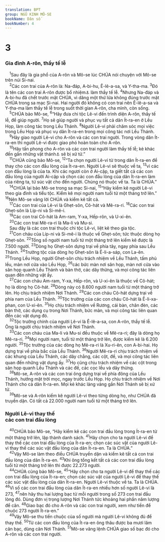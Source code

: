 ```yaml
---
translation: BPT
group: NGŨ KINH MÔ-SE
bookName: Dân số 
bookNumber: 4
---
```


<div class="title"><h1>3</h1><h3>Gia đình A-rôn, thầy tế lễ</h3></div>
<span class="verse dan_3_1"> <sup>1</sup>Sau đây là gia phổ của A-rôn và Mô-se lúc CHÚA nói chuyện với Mô-se trên núi Si-nai.<br/></span>
<span class="verse dan_3_2"> <sup>2</sup>Các con trai của A-rôn là: Na-đáp, A-bi-hu, Ê-lê-a-sa, và Y-tha-ma.</span>
<span class="verse dan_3_3"><sup>3</sup>Đó là tên các con trai A-rôn được bổ nhiệm<a data-toggle="tooltip" data-placement="bottom" title="Hay “được xức dầu.”">⚓</a> làm thầy tế lễ.</span>
<span class="verse dan_3_4"><sup>4</sup>Nhưng Na-đáp và A-bi-hu đã chết trước mặt CHÚA, vì dâng một thứ lửa không đúng trước mặt CHÚA trong sa mạc Si-nai. Hai người đó không có con trai nên Ê-lê-a-sa và Y-tha-ma làm thầy tế lễ trong suốt thời gian A-rôn, cha mình, còn sống.<br/></span>
<span class="verse dan_3_5"> <sup>5</sup>CHÚA bảo Mô-se,</span>
<span class="verse dan_3_6"><sup>6</sup>“Hãy đưa chi tộc Lê-vi đến trình diện A-rôn, thầy tế lễ, để giúp người.</span>
<span class="verse dan_3_7"><sup>7</sup>Họ sẽ giúp người và phục vụ tất cả dân Ít-ra-en ở Lều Họp, làm công tác trong Lều Thánh.</span>
<span class="verse dan_3_8"><sup>8</sup>Người Lê-vi phải chăm sóc mọi việc trong Lều Họp và phục vụ dân Ít-ra-en trong mọi công tác nơi Lều Thánh.<br/></span>
<span class="verse dan_3_9"> <sup>9</sup>Hãy giao người Lê-vi cho A-rôn và các con trai người. Trong vòng dân Ít-ra-en thì người Lê-vi được giao phó hoàn toàn cho A-rôn.<br/></span>
<span class="verse dan_3_10"> <sup>10</sup>Hãy tấn phong cho A-rôn và các con trai người làm thầy tế lễ; kẻ khác đến gần những vật thánh<a data-toggle="tooltip" data-placement="bottom" title="Hay “tìm cách làm thầy tế lễ.”">⚓</a> sẽ bị xử tử.”<br/></span>
<span class="verse dan_3_11"> <sup>11</sup>CHÚA cũng bảo Mô-se,</span>
<span class="verse dan_3_12"><sup>12</sup>“Ta chọn người Lê-vi từ trong dân Ít-ra-en để thay cho các con đầu lòng của Ít-ra-en. Người Lê-vi sẽ thuộc về ta,</span>
<span class="verse dan_3_13"><sup>13</sup>vì các con đầu lòng là của ta. Khi các ngươi còn ở Ai-cập, ta giết tất cả các con đầu lòng của người Ai-cập và chọn các con đầu lòng của dân Ít-ra-en làm của riêng ta, từ súc vật cho đến người. Chúng nó thuộc về ta. Ta là CHÚA.”<br/></span>
<span class="verse dan_3_14"> <sup>14</sup>CHÚA lại bảo Mô-se trong sa mạc Si-nai,</span>
<span class="verse dan_3_15"><sup>15</sup>“Hãy kiểm kê người Lê-vi theo gia đình và tiểu tộc. Kiểm kê mọi người nam tuổi từ một tháng trở lên.”</span>
<span class="verse dan_3_16"><sup>16</sup>Nên Mô-se vâng lời CHÚA và kiểm kê tất cả.<br/></span>
<span class="verse dan_3_17"> <sup>17</sup>Các con trai của Lê-vi là Ghẹt-sôn, Cô-hát và Mê-ra-ri.</span>
<span class="verse dan_3_18"><sup>18</sup>Các con trai Ghẹt-sôn là Líp-ni và Si-mê-i.<br/></span>
<span class="verse dan_3_19"> <sup>19</sup>Các con trai Cô-hát là Am-ram, Y-xa, Hếp-rôn, và U-xi-ên.<br/></span>
<span class="verse dan_3_20"> <sup>20</sup>Các con trai Mê-ra-ri là Ma-li và Mu-si.<br/> Sau đây là các con trai thuộc chi tộc Lê-vi, liệt kê theo gia tộc.<br/></span>
<span class="verse dan_3_21"> <sup>21</sup>Con cháu của Líp-ni và Si-mê-i là thuộc về Ghẹt-sôn; tức thuộc dòng họ Ghẹt-sôn.</span>
<span class="verse dan_3_22"><sup>22</sup>Tổng số người nam tuổi từ một tháng trở lên kiểm kê được là 7.500 người.</span>
<span class="verse dan_3_23"><sup>23</sup>Dòng họ Ghẹt-sôn dựng trại về phía tây, ngay phía sau Lều Thánh.</span>
<span class="verse dan_3_24"><sup>24</sup>Trưởng tộc của dòng họ Ghẹt-sôn là Ê-li-a-sáp, con La-ên.</span>
<span class="verse dan_3_25"><sup>25</sup>Trong Lều Họp, người Ghẹt-sôn chịu trách nhiệm về Lều Thánh, tấm phủ lều, màn nơi cửa vào Lều Họp,</span>
<span class="verse dan_3_26"><sup>26</sup>các bức màn nơi sân họp, màn nơi cửa vào sân họp quanh Lều Thánh và bàn thờ, các dây thừng, và mọi công tác liên quan đến những vật ấy.<br/></span>
<span class="verse dan_3_27"> <sup>27</sup>Các con cháu Am-ram, Y-xa, Hếp-rôn, và U-xi-ên là thuộc về Cô-hát; họ là dòng họ Cô-hát.</span>
<span class="verse dan_3_28"><sup>28</sup>Dòng này có 8.600 người nam tuổi từ một tháng trở lên. Họ chịu trách nhiệm Nơi Thánh.</span>
<span class="verse dan_3_29"><sup>29</sup>Các con cháu Cô-hát dựng trại về phía nam của Lều Thánh.</span>
<span class="verse dan_3_30"><sup>30</sup>Tộc trưởng của các con cháu Cô-hát là Ê-li-xa-phan, con U-xi-ên.</span>
<span class="verse dan_3_31"><sup>31</sup>Họ chịu trách nhiệm về Rương, cái bàn, chân đèn, các bàn thờ, các dụng cụ trong Nơi Thánh, bức màn, và mọi công tác liên quan đến các vật dụng đó.<br/></span>
<span class="verse dan_3_32"> <sup>32</sup>Tộc trưởng chính của người Lê-vi là Ê-lê-a-sa, con A-rôn, thầy tế lễ. Ông là người chịu trách nhiệm về Nơi Thánh.<br/></span>
<span class="verse dan_3_33"> <sup>33</sup>Các con cháu của Ma-li và Mu-si đều thuộc về Mê-ra-ri; đây là dòng họ Mê-ra-ri.</span>
<span class="verse dan_3_34"><sup>34</sup>Mọi người nam, tuổi từ một tháng trở lên, được kiểm kê là 6.200 người.</span>
<span class="verse dan_3_35"><sup>35</sup>Tộc trưởng của các dòng họ Mê-ra-ri là Xu-ri-ên, con A-bi-hai. Họ dựng trại về phía bắc của Lều Thánh.</span>
<span class="verse dan_3_36"><sup>36</sup>Người Mê-ra-ri chịu trách nhiệm về các khung của Lều Thánh, các dây chằng, các cột, đế, và mọi công tác liên quan đến những vật dụng ấy.</span>
<span class="verse dan_3_37"><sup>37</sup>Họ cũng chịu trách nhiệm về các cột trong sân họp quanh Lều Thánh và các đế, các cọc lều và dây thừng.<br/></span>
<span class="verse dan_3_38"> <sup>38</sup>Mô-se, A-rôn và các con trai ông dựng trại về phía đông của Lều Thánh, hướng mặt trời mọc, ngay trước Lều Họp. Họ chịu trách nhiệm về Nơi Thánh cho cả dân Ít-ra-en. Mọi kẻ khác lảng vảng gần Nơi Thánh sẽ bị xử tử.<br/></span>
<span class="verse dan_3_39"> <sup>39</sup>Mô-se và A-rôn kiểm kê người Lê-vi theo từng dòng họ, như CHÚA đã truyền dặn. Có tất cả 22.000 người nam tuổi từ một tháng trở lên.<br/></span>
<div class="title"><h3>Người Lê-vi thay thế<br/>các con trai đầu lòng</h3></div>
<span class="verse dan_3_40"> <sup>40</sup>CHÚA bảo Mô-se, “Hãy kiểm kê các con trai đầu lòng trong Ít-ra-en từ một tháng trở lên, lập thành danh sách.</span>
<span class="verse dan_3_41"><sup>41</sup>Hãy chọn cho ta người Lê-vi để thay thế các con trai đầu lòng của Ít-ra-en; chọn các súc vật của người Lê-vi thay thế các súc vật đầu lòng của dân Ít-ra-en. Ta là CHÚA.”<br/></span>
<span class="verse dan_3_42"> <sup>42</sup>Vậy Mô-se làm theo điều CHÚA truyền dặn và kiểm kê tất cả con trai đầu lòng của dân Ít-ra-en.</span>
<span class="verse dan_3_43"><sup>43</sup>Khi ông tổng kết tất cả các con trai đầu lòng tuổi từ một tháng trở lên thì được 22.273 người.<br/></span>
<span class="verse dan_3_44"> <sup>44</sup>CHÚA cũng bảo Mô-se,</span>
<span class="verse dan_3_45"><sup>45</sup>“Hãy chọn cho ta người Lê-vi để thay thế các con trai đầu lòng của Ít-ra-en; chọn các súc vật của người Lê-vi để thay thế các súc vật đầu lòng của dân Ít-ra-en. Người Lê-vi thuộc về ta. Ta là CHÚA.</span>
<span class="verse dan_3_46"><sup>46</sup>Vì số các con trai đầu lòng của dân Ít-ra-en nhiều hơn số người Lê-vi là 273,</span>
<span class="verse dan_3_47"><sup>47</sup>nên hãy thu hai lượng bạc từ mỗi người trong số 273 con trai đầu lòng đó. Dùng đơn vị trọng lượng Nơi Thánh tức khoảng hai phần năm lượng để cân.</span>
<span class="verse dan_3_48"><sup>48</sup>Giao bạc đó cho A-rôn và các con trai người, xem như tiền để chuộc 273 người Ít-ra-en.”<br/></span>
<span class="verse dan_3_49"> <sup>49</sup>Vậy Mô-se thu tiền chuộc của số người mà người Lê-vi không đủ để thay thế.</span>
<span class="verse dan_3_50"><sup>50</sup>Từ các con đầu lòng của Ít-ra-en ông thâu được ba mươi lăm cân bạc, dùng cân Nơi Thánh.</span>
<span class="verse dan_3_51"><sup>51</sup>Mô-se vâng lệnh CHÚA giao số bạc đó cho A-rôn và các con trai người.<br/></span>
